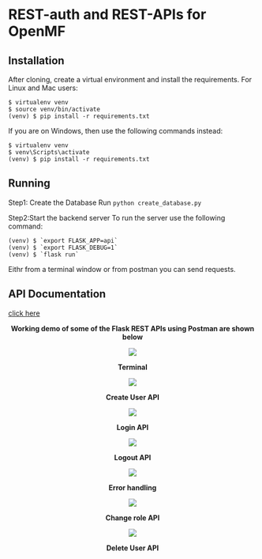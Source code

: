 REST-auth and REST-APIs for OpenMF
=========

Installation
------------

After cloning, create a virtual environment and install the requirements. For Linux and Mac users:

    $ virtualenv venv
    $ source venv/bin/activate
    (venv) $ pip install -r requirements.txt

If you are on Windows, then use the following commands instead:

    $ virtualenv venv
    $ venv\Scripts\activate
    (venv) $ pip install -r requirements.txt

Running
-------
Step1: Create the Database
Run `python create_database.py`

Step2:Start the backend server
To run the server use the following command:

    (venv) $ `export FLASK_APP=api`
    (venv) $ `export FLASK_DEBUG=1`
    (venv) $ `flask run`

Eithr from a terminal window or from postman you can send requests.

API Documentation
-----------------
[click here](https://github.com/shivanshu1333/My-GSoC-Proposals/blob/master/GSoC'20-SCoReLab-OpenMF.pdf)

**<p align="center">Working demo of some of the Flask REST APIs using Postman are shown below</p>**

<p align="center">
<img src="https://user-images.githubusercontent.com/26167974/89051331-b9314300-d371-11ea-81ed-a4b14ebfa77c.gif">
</p>

**<p align="center">Terminal</p>**


<p align="center">
<img src="https://user-images.githubusercontent.com/26167974/89051359-c2221480-d371-11ea-80fa-a115b4fb4cfa.gif">
</p>

**<p align="center">Create User API</p>**


<p align="center">
<img src="https://user-images.githubusercontent.com/26167974/89051369-c6e6c880-d371-11ea-86de-376fcadd02a1.gif">
</p>

**<p align="center">Login API</p>**


<p align="center">
<img src="https://user-images.githubusercontent.com/26167974/89051381-cbab7c80-d371-11ea-9bb4-e2d9e0092a79.gif">
</p>

**<p align="center">Logout API</p>**


<p align="center">
<img src="https://user-images.githubusercontent.com/26167974/89051422-d9f99880-d371-11ea-8c0a-5aec14eb109b.gif">
</p>

**<p align="center">Error handling</p>**


<p align="center">
<img src="https://user-images.githubusercontent.com/26167974/89051483-f695d080-d371-11ea-8959-d527bbb153db.gif">
</p>

**<p align="center">Change role API</p>**


<p align="center">
<img src="https://user-images.githubusercontent.com/26167974/89051505-fe557500-d371-11ea-85a5-36e7775da734.gif">
</p>

**<p align="center">Delete User API</p>**